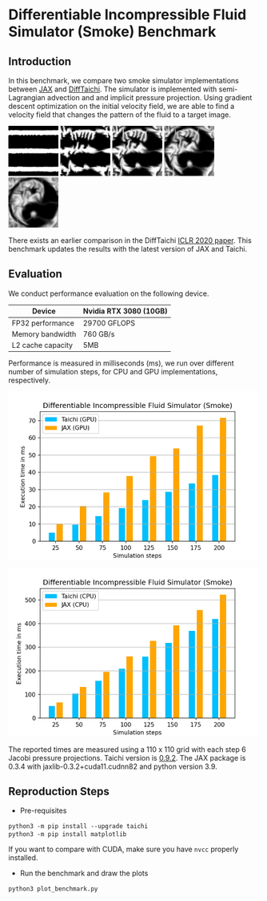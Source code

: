 # Differentiable Incompressible Fluid Simulator (Smoke) Benchmark

## Introduction
In this benchmark, we compare two smoke simulator implementations between 
[JAX](https://github.com/google/jax) and 
[DiffTaichi](https://github.com/taichi-dev/difftaichi). 
The simulator is implemented with semi-Lagrangian advection and
and implicit pressure projection. Using gradient descent optimization 
on the initial velocity field, we are able to find a velocity field that
changes the pattern of the fluid to a target image.

<p float="center">
  <img src="fig/0001.png" width="100" />
  <img src="fig/0025.png" width="100" />
  <img src="fig/0050.png" width="100" />
  <img src="fig/0075.png" width="100" />
  <img src="fig/0099.png" width="100" />
</p>

There exists an earlier comparison in 
the DiffTaichi [ICLR 2020 paper](https://arxiv.org/pdf/1910.00935.pdf).
This benchmark updates the results with the latest version of JAX and Taichi.

## Evaluation
We conduct performance evaluation on the following device.

|Device| Nvidia RTX 3080 (10GB)|
|-----|-----------------------|
|FP32 performance| 29700 GFLOPS|
|Memory bandwidth| 760 GB/s|
|L2 cache capacity| 5MB|

Performance is measured in milliseconds (ms), we run over different
number of simulation steps, for CPU and GPU implementations, respectively.

<p align="center">
<img src="fig/bench_gpu.png" width="560">
</p>

<p align="center">
<img src="fig/bench_cpu.png" width="560">
</p>

The reported times are measured using a 110 x 110 grid with each step 6 
Jacobi pressure projections. Taichi version 
is [0.9.2](https://github.com/taichi-dev/taichi/releases/tag/v0.9.2). The JAX
package is 0.3.4 with jaxlib-0.3.2+cuda11.cudnn82 and python version 3.9.

## Reproduction Steps

* Pre-requisites
```shell
python3 -m pip install --upgrade taichi
python3 -m pip install matplotlib
```
If you want to compare with CUDA, make sure you have `nvcc` properly installed.

* Run the benchmark and draw the plots
```shell
python3 plot_benchmark.py
```
